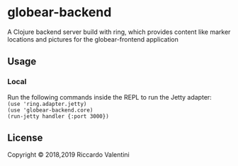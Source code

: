 # globear-backend

A Clojure backend server build with ring, which provides content like 
marker locations and pictures for the globear-frontend application

## Usage

### Local

Run the following commands inside the REPL to run the Jetty adapter:\
```(use 'ring.adapter.jetty) ``` \
```(use 'globear-backend.core) ``` \
```(run-jetty handler {:port 3000}) ``` 

## License

Copyright © 2018,2019 Riccardo Valentini
